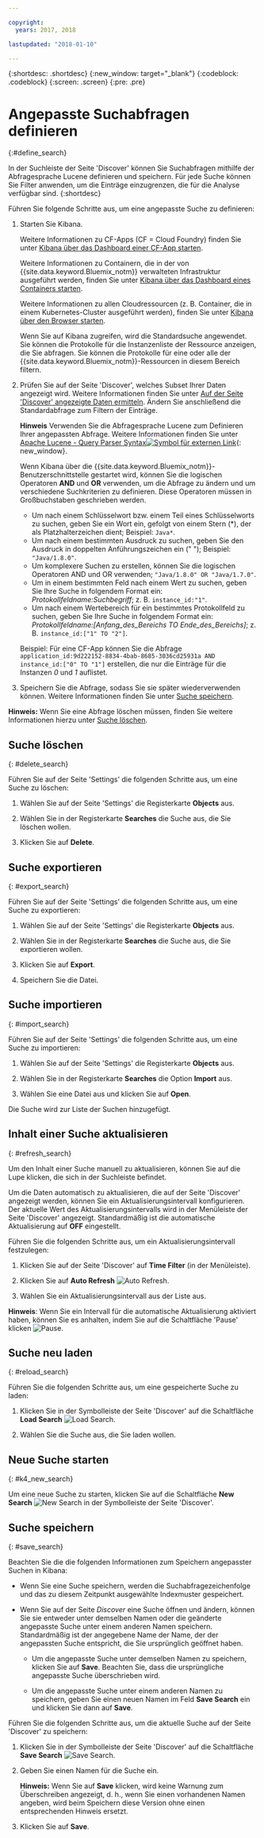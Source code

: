 ```yaml
---

copyright:
  years: 2017, 2018

lastupdated: "2018-01-10"

---
```




{:shortdesc: .shortdesc}
{:new_window: target="_blank"}
{:codeblock: .codeblock}
{:screen: .screen}
{:pre: .pre}

# Angepasste Suchabfragen definieren
{:#define_search}

In der Suchleiste der Seite 'Discover' können Sie Suchabfragen mithilfe der Abfragesprache Lucene definieren und speichern. Für jede Suche können Sie Filter anwenden, um die Einträge einzugrenzen, die für die Analyse verfügbar sind.
{:shortdesc}

Führen Sie folgende Schritte aus, um eine angepasste Suche zu definieren:

1. Starten Sie Kibana.

    Weitere Informationen zu CF-Apps (CF = Cloud Foundry) finden Sie unter [Kibana über das Dashboard einer CF-App starten](/docs/services/CloudLogAnalysis/kibana/launch.html#launch_Kibana_from_cf_app).

	Weitere Informationen zu Containern, die in der von {{site.data.keyword.Bluemix_notm}} verwalteten Infrastruktur ausgeführt werden, finden Sie unter [Kibana über das Dashboard eines Containers starten](/docs/services/CloudLogAnalysis/kibana/launch.html#launch_Kibana_for_containers).
    
    Weitere Informationen zu allen Cloudressourcen (z. B. Container, die in einem Kubernetes-Cluster ausgeführt werden), finden Sie unter [Kibana über den Browser starten](/docs/services/CloudLogAnalysis/kibana/launch.html#launch_Kibana_from_browser). 
	
	Wenn Sie auf Kibana zugreifen, wird die Standardsuche angewendet. Sie können die Protokolle für die Instanzenliste der Ressource anzeigen, die Sie abfragen. Sie können die Protokolle für eine oder alle der {{site.data.keyword.Bluemix_notm}}-Ressourcen in diesem Bereich filtern.

2. Prüfen Sie auf der Seite 'Discover', welches Subset Ihrer Daten angezeigt wird. Weitere Informationen finden Sie unter [Auf der Seite 'Discover' angezeigte Daten ermitteln](/docs/services/CloudLogAnalysis/kibana/analize_logs_interactively.html#identify_data). Ändern Sie anschließend die Standardabfrage zum Filtern der Einträge.

    **Hinweis** Verwenden Sie die Abfragesprache Lucene zum Definieren Ihrer angepassten Abfrage. Weitere Informationen finden Sie unter [Apache Lucene - Query Parser Syntax![Symbol für externen Link](../../../icons/launch-glyph.svg "Symbol für externen Link")](https://lucene.apache.org/core/2_9_4/queryparsersyntax.html){: new_window}.
    
    Wenn Kibana über die {{site.data.keyword.Bluemix_notm}}-Benutzerschnittstelle gestartet wird, können Sie die logischen Operatoren **AND** und **OR** verwenden, um die Abfrage zu ändern und um verschiedene Suchkriterien zu definieren. Diese Operatoren müssen in Großbuchstaben geschrieben werden.    
    
    * Um nach einem Schlüsselwort bzw. einem Teil eines Schlüsselworts zu suchen, geben Sie ein Wort ein, gefolgt von einem Stern (*), der als Platzhalterzeichen dient; Beispiel: `Java*`. 
    * Um nach einem bestimmten Ausdruck zu suchen, geben Sie den Ausdruck in doppelten Anführungszeichen ein (" "); Beispiel: `"Java/1.8.0"`.
    * Um komplexere Suchen zu erstellen, können Sie die logischen Operatoren AND und OR verwenden; `"Java/1.8.0" OR "Java/1.7.0"`.
    * Um in einem bestimmten Feld nach einem Wert zu suchen, geben Sie Ihre Suche in folgendem Format ein: *Protokollfeldname:Suchbegriff*; z. B. `instance_id:"1"`.
    * Um nach einem Wertebereich für ein bestimmtes Protokollfeld zu suchen, geben Sie Ihre Suche in folgendem Format ein: *Protokollfeldname:[Anfang_des_Bereichs TO Ende_des_Bereichs]*; z. B. `instance_id:["1" TO "2"]`.

     Beispiel: Für eine CF-App können Sie die Abfrage `application_id:9d222152-8834-4bab-8685-3036cd25931a AND instance_id:["0" TO "1"]` erstellen, die nur die Einträge für die Instanzen *0* und *1* auflistet. 

3. Speichern Sie die Abfrage, sodass Sie sie später wiederverwenden können. Weitere Informationen finden Sie unter [Suche speichern](/docs/services/CloudLogAnalysis/kibana/define_search.html#save_search). 

**Hinweis:** Wenn Sie eine Abfrage löschen müssen, finden Sie weitere Informationen hierzu unter [Suche löschen](/docs/services/CloudLogAnalysis/kibana/define_search.html#delete_search).



## Suche löschen
{: #delete_search}

Führen Sie auf der Seite 'Settings' die folgenden Schritte aus, um eine Suche zu löschen:

1. Wählen Sie auf der Seite 'Settings' die Registerkarte **Objects** aus.

2. Wählen Sie in der Registerkarte **Searches** die Suche aus, die Sie löschen wollen.

3. Klicken Sie auf **Delete**.


## Suche exportieren
{: #export_search}

Führen Sie auf der Seite 'Settings' die folgenden Schritte aus, um eine Suche zu exportieren:

1. Wählen Sie auf der Seite 'Settings' die Registerkarte **Objects** aus.

2. Wählen Sie in der Registerkarte **Searches** die Suche aus, die Sie exportieren wollen.

3. Klicken Sie auf **Export**.

4. Speichern Sie die Datei.

 
## Suche importieren
{: #import_search}

Führen Sie auf der Seite 'Settings' die folgenden Schritte aus, um eine Suche zu importieren:

1. Wählen Sie auf der Seite 'Settings' die Registerkarte **Objects** aus.

2. Wählen Sie in der Registerkarte **Searches** die Option **Import** aus.

3. Wählen Sie eine Datei aus und klicken Sie auf **Open**.

Die Suche wird zur Liste der Suchen hinzugefügt.

## Inhalt einer Suche aktualisieren
{: #refresh_search}

Um den Inhalt einer Suche manuell zu aktualisieren, können Sie auf die Lupe klicken, die sich in der Suchleiste befindet. 

Um die Daten automatisch zu aktualisieren, die auf der Seite 'Discover' angezeigt werden, können Sie ein Aktualisierungsintervall konfigurieren. Der aktuelle Wert des Aktualisierungsintervalls wird in der Menüleiste der Seite 'Discover' angezeigt. Standardmäßig ist die automatische Aktualisierung auf **OFF** eingestellt.

Führen Sie die folgenden Schritte aus, um ein Aktualisierungsintervall festzulegen:

1. Klicken Sie auf der Seite 'Discover' auf **Time Filter** (in der Menüleiste).

2. Klicken Sie auf **Auto Refresh** ![Auto Refresh](images/auto_refresh_icon.jpg "Auto Refresh").

3. Wählen Sie ein Aktualisierungsintervall aus der Liste aus. 

**Hinweis**: Wenn Sie ein Intervall für die automatische Aktualisierung aktiviert haben, können Sie es anhalten, indem Sie auf die Schaltfläche 'Pause' klicken ![Pause](images/auto_refresh_pause_icon.jpg "Pause").


## Suche neu laden
{: #reload_search}

Führen Sie die folgenden Schritte aus, um eine gespeicherte Suche zu laden:

1. Klicken Sie in der Symbolleiste der Seite 'Discover' auf die Schaltfläche **Load Search** ![Load Search](images/load_icon.jpg "Load Search").

2. Wählen Sie die Suche aus, die Sie laden wollen. 

## Neue Suche starten
{: #k4_new_search}

Um eine neue Suche zu starten, klicken Sie auf die Schaltfläche **New Search** ![New Search](images/new_search_icon.jpg "New Search") in der Symbolleiste der Seite 'Discover'.

## Suche speichern 
{: #save_search}

Beachten Sie die die folgenden Informationen zum Speichern angepasster Suchen in Kibana:

* Wenn Sie eine Suche speichern, werden die Suchabfragezeichenfolge und das zu diesem Zeitpunkt ausgewählte Indexmuster gespeichert.
* Wenn Sie auf der Seite *Discover* eine Suche öffnen und ändern, können Sie sie entweder unter demselben Namen oder die geänderte angepasste Suche unter einem anderen Namen speichern. Standardmäßig ist der angegebene Name der Name, der der angepassten Suche entspricht, die Sie ursprünglich geöffnet haben.

    * Um die angepasste Suche unter demselben Namen zu speichern, klicken Sie auf **Save**. Beachten Sie, dass die ursprüngliche angepasste Suche überschrieben wird. 
	
	* Um die angepasste Suche unter einem anderen Namen zu speichern, geben Sie einen neuen Namen im Feld **Save Search** ein und klicken Sie dann auf **Save**. 


Führen Sie die folgenden Schritte aus, um die aktuelle Suche auf der Seite 'Discover' zu speichern:

1. Klicken Sie in der Symbolleiste der Seite 'Discover' auf die Schaltfläche **Save Search** ![Save Search](images/save_search_icon.jpg "Save Search").

2. Geben Sie einen Namen für die Suche ein.

    **Hinweis:** Wenn Sie auf **Save** klicken, wird keine Warnung zum Überschreiben angezeigt, d. h., wenn Sie einen vorhandenen Namen angeben, wird beim Speichern diese Version ohne einen entsprechenden Hinweis ersetzt.

3. Klicken Sie auf **Save**. 
